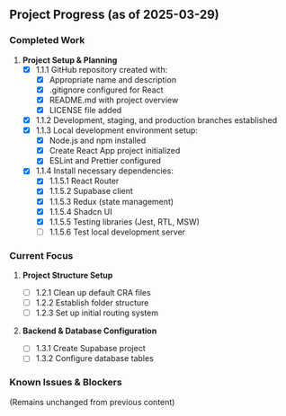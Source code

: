 ## Project Progress (as of 2025-03-29)

### Completed Work

1. **Project Setup & Planning**
   - [x] 1.1.1 GitHub repository created with:
     - [x] Appropriate name and description
     - [x] .gitignore configured for React
     - [x] README.md with project overview
     - [x] LICENSE file added
   - [x] 1.1.2 Development, staging, and production branches established
   - [x] 1.1.3 Local development environment setup:
     - [x] Node.js and npm installed
     - [x] Create React App project initialized
     - [x] ESLint and Prettier configured
   - [x] 1.1.4 Install necessary dependencies:
     - [x] 1.1.5.1 React Router
     - [x] 1.1.5.2 Supabase client
     - [x] 1.1.5.3 Redux (state management)
     - [x] 1.1.5.4 Shadcn UI
     - [x] 1.1.5.5 Testing libraries (Jest, RTL, MSW)
     - [ ] 1.1.5.6 Test local development server

### Current Focus

1. **Project Structure Setup**

   - [ ] 1.2.1 Clean up default CRA files
   - [ ] 1.2.2 Establish folder structure
   - [ ] 1.2.3 Set up initial routing system

2. **Backend & Database Configuration**
   - [ ] 1.3.1 Create Supabase project
   - [ ] 1.3.2 Configure database tables

### Known Issues & Blockers

(Remains unchanged from previous content)

